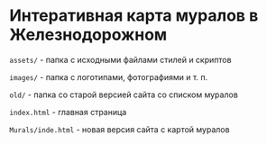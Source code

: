 # Интеративная карта муралов в Железнодорожном

`assets/` - папка с исходными файлами стилей и скриптов

`images/` - папка с логотипами, фотографиями и т. п.

`old/` - папка со старой версией сайта со списком муралов

`index.html` - главная страница

`Murals/inde.html` - новая версия сайта с картой муралов
